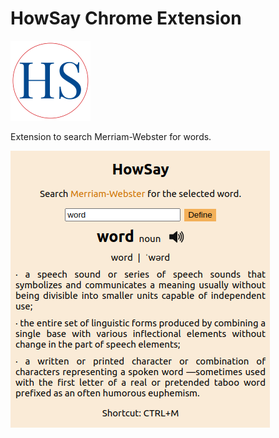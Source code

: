 # HowSay Chrome Extension

![HowSay logo](/assets/icon128.png "HowSay logo")

Extension to search Merriam-Webster for words.

![Example](/figures/example.png)
